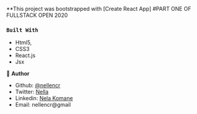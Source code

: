 **This project was bootstrapped with [Create React App]
#PART ONE OF FULLSTACK OPEN 2020


### `Built With`

- Html5,
- CSS3
- React.js
- Jsx



👤 **Author**


- Github: [@nellencr](https://github.com/nellencr)
- Twitter: [Nella](https://twitter.com/Nella75794271)
- Linkedin: [Nela Komane](https://www.linkedin.com/in/nela-komane-8866b9192/)
- Email: nellencr@gmail
